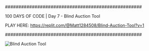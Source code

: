 ###################################################

100 DAYS OF CODE | Day 7 - Blind Auction Tool

PLAY HERE: https://replit.com/@Matt1284508/Blind-Auction-Tool?v=1

###################################################


![Blind Auction Tool](https://user-images.githubusercontent.com/44852992/200198543-94f03a3e-91dd-4e92-abdd-e603a84c7804.gif)
